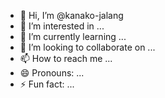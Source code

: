 - 👋 Hi, I’m @kanako-jalang
- 👀 I’m interested in ...
- 🌱 I’m currently learning ...
- 💞️ I’m looking to collaborate on ...
- 📫 How to reach me ...
- 😄 Pronouns: ...
- ⚡ Fun fact: ...

<!---
kanako-jalang/kanako-jalang is a ✨ special ✨ repository because its `README.md` (this file) appears on your GitHub profile.
You can click the Preview link to take a look at your changes.
--->
